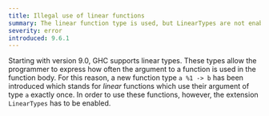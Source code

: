 ```yaml
---
title: Illegal use of linear functions
summary: The linear function type is used, but LinearTypes are not enabled
severity: error
introduced: 9.6.1
---
```


Starting with version 9.0, GHC supports linear types.
These types allow the programmer to express how often the argument to a function is used in the function body.
For this reason, a new function type `a %1 -> b` has been introduced which stands for *linear* functions which use their argument of type `a` exactly once.
In order to use these functions, however, the extension `LinearTypes` has to be enabled.
